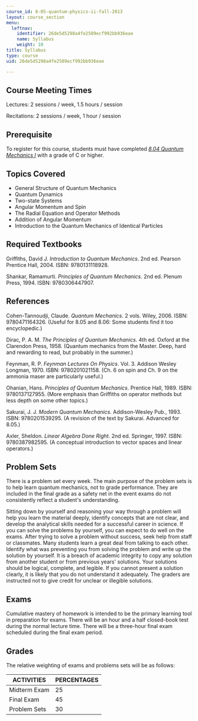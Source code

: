```yaml
---
course_id: 8-05-quantum-physics-ii-fall-2013
layout: course_section
menu:
  leftnav:
    identifier: 26de5d5298a4fe2509ecf992bb936eae
    name: Syllabus
    weight: 10
title: Syllabus
type: course
uid: 26de5d5298a4fe2509ecf992bb936eae

---
```


Course Meeting Times
--------------------

Lectures: 2 sessions / week, 1.5 hours / session

Recitations: 2 sessions / week, 1 hour / session

Prerequisite
------------

To register for this course, students must have completed [_8.04 Quantum Mechanics I_](/courses/8-04-quantum-physics-i-spring-2016) with a grade of C or higher.

Topics Covered
--------------

*   General Structure of Quantum Mechanics
*   Quantum Dynamics
*   Two-state Systems
*   Angular Momentum and Spin
*   The Radial Equation and Operator Methods
*   Addition of Angular Momentum
*   Introduction to the Quantum Mechanics of Identical Particles

Required Textbooks
------------------

Griffiths, David J. _Introduction to Quantum Mechanics_. 2nd ed. Pearson Prentice Hall, 2004. ISBN: 9780131118928.

Shankar, Ramamurti. _Principles of Quantum Mechanics_. 2nd ed. Plenum Press, 1994. ISBN: 9780306447907.

References
----------

Cohen-Tannoudji, Claude. _Quantum Mechanics_. 2 vols. Wiley, 2006. ISBN: 9780471164326. (Useful for 8.05 and 8.06: Some students find it too encyclopedic.)

Dirac, P. A. M. _The Principles of Quantum Mechanics_. 4th ed. Oxford at the Clarendon Press, 1958. (Quantum mechanics from the Master. Deep, hard and rewarding to read, but probably in the summer.)

Feynman, R. P. _Feynman Lectures On Physics_. Vol. 3. Addison Wesley Longman, 1970. ISBN: 9780201021158. (Ch. 6 on spin and Ch. 9 on the ammonia maser are particularly useful.)

Ohanian, Hans. _Principles of Quantum Mechanics_. Prentice Hall, 1989. ISBN: 9780137127955. (More emphasis than Griffiths on operator methods but less depth on some other topics.)

Sakurai, J. J. _Modern Quantum Mechanics_. Addison-Wesley Pub., 1993. ISBN: 9780201539295. (A revision of the text by Sakurai. Advanced for 8.05.)

Axler, Sheldon. _Linear Algebra Done Right_. 2nd ed. Springer, 1997. ISBN: 9780387982595. (A conceptual introduction to vector spaces and linear operators.)

Problem Sets
------------

There is a problem set every week. The main purpose of the problem sets is to help learn quantum mechanics, not to grade performance. They are included in the final grade as a safety net in the event exams do not consistently reflect a student's understanding.

Sitting down by yourself and reasoning your way through a problem will help you learn the material deeply, identify concepts that are not clear, and develop the analytical skills needed for a successful career in science. If you can solve the problems by yourself, you can expect to do well on the exams. After trying to solve a problem without success, seek help from staff or classmates. Many students learn a great deal from talking to each other. Identify what was preventing you from solving the problem and write up the solution by yourself. It is a breach of academic integrity to copy any solution from another student or from previous years' solutions. Your solutions should be logical, complete, and legible. If you cannot present a solution clearly, it is likely that you do not understand it adequately. The graders are instructed not to give credit for unclear or illegible solutions.

Exams
-----

Cumulative mastery of homework is intended to be the primary learning tool in preparation for exams. There will be an hour and a half closed-book test during the normal lecture time. There will be a three-hour final exam scheduled during the final exam period.

Grades
------

The relative weighting of exams and problems sets will be as follows:

| ACTIVITIES | PERCENTAGES |
| --- | --- |
| Midterm Exam | 25 |
| Final Exam | 45 |
| Problem Sets | 30
